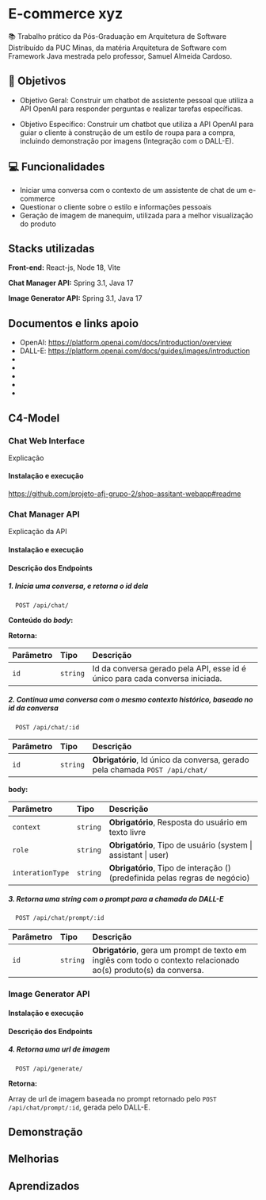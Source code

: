 # E-commerce xyz

📚 Trabalho prático da Pós-Graduação em Arquitetura de Software Distribuído da PUC Minas, da matéria Arquitetura de Software com Framework Java mestrada pelo professor, Samuel Almeida Cardoso.


## 🎯 Objetivos 

- Objetivo Geral: Construir um chatbot de assistente pessoal que utiliza a API OpenAI para responder perguntas e realizar tarefas específicas.

- Objetivo Específico: Construir um chatbot que utiliza a API OpenAI para guiar o cliente à construção de um estilo de roupa para a compra, incluindo demonstração por imagens (Integração com o DALL-E).

## 💻 Funcionalidades

- Iniciar uma conversa com o contexto de um assistente de chat de um e-commerce
- Questionar o cliente sobre o estilo e informações pessoais
- Geração de imagem de manequim, utilizada para a melhor visualização do produto

## Stacks utilizadas

**Front-end:** React-js, Node 18, Vite

**Chat Manager API:** Spring 3.1, Java 17

**Image Generator API:** Spring 3.1, Java 17

## Documentos e links apoio

- OpenAI: https://platform.openai.com/docs/introduction/overview
- DALL-E: https://platform.openai.com/docs/guides/images/introduction
- 
- 
- 
- 
- 

## C4-Model

### Chat Web Interface 
Explicação 

#### Instalação e execução

https://github.com/projeto-afj-grupo-2/shop-assitant-webapp#readme

### Chat Manager API
Explicação da API

#### Instalação e execução


#### Descrição dos Endpoints

##### 1. Inicia uma conversa, e retorna o id dela

```http
  POST /api/chat/
```
**Conteúdo do *body*:**


**Retorna:**

| Parâmetro   | Tipo       | Descrição                                              |
| :---------- | :--------- | :------------------------------------------------------|
| `id`        | `string`   | Id da conversa gerado pela API, esse id é único para cada conversa iniciada.|

##### 2. Continua uma conversa com o mesmo contexto histórico, baseado no id da conversa

```http
  POST /api/chat/:id
```
| Parâmetro   | Tipo       | Descrição                                                                                          |
| :---------- | :--------- | :--------------------------------------------------------------------------------------------------|
| `id`        | `string`   | **Obrigatório**, Id único da conversa, gerado pela chamada `POST /api/chat/`|

**body:**

| Parâmetro   | Tipo       | Descrição                                                                                          |
| :---------- | :--------- | :------------------------------------------------------------|
| `context`       | `string`| **Obrigatório**, Resposta do usuário em texto livre|
| `role`          | `string`| **Obrigatório**, Tipo de usuário (system \| assistant \| user)|
| `interationType`| `string`| **Obrigatório**, Tipo de interação () (predefinida pelas regras de negócio)|

##### 3. Retorna uma string com o prompt para a chamada do DALL-E

```http
  POST /api/chat/prompt/:id
```
| Parâmetro   | Tipo       | Descrição                                                                                          |
| :---------- | :--------- | :--------------------------------------------------------------------------------------------------|
| `id`        | `string`   | **Obrigatório**, gera um prompt de texto em inglês com todo o contexto relacionado ao(s) produto(s) da conversa.|

### Image Generator API

#### Instalação e execução



#### Descrição dos Endpoints

##### 4. Retorna uma url de imagem

```http
  POST /api/generate/
```

**Retorna:**

Array de url de imagem baseada no prompt retornado pelo `POST /api/chat/prompt/:id`, gerada pelo DALL-E.

## Demonstração


## Melhorias


## Aprendizados

